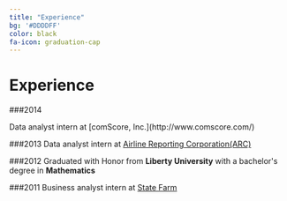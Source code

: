 ```yaml
---
title: "Experience"
bg: '#DDDDFF'
color: black
fa-icon: graduation-cap
---
```


# Experience

###2014
<p> Data analyst intern at [comScore, Inc.](http://www.comscore.com/) </p>

###2013
Data analyst intern at [Airline Reporting Corporation(ARC)](https://www.arccorp.com/index.jsp)

###2012
Graduated with Honor from **Liberty University** with a bachelor's degree in **Mathematics**

###2011
Business analyst intern at [State Farm](https://www.statefarm.com/)
